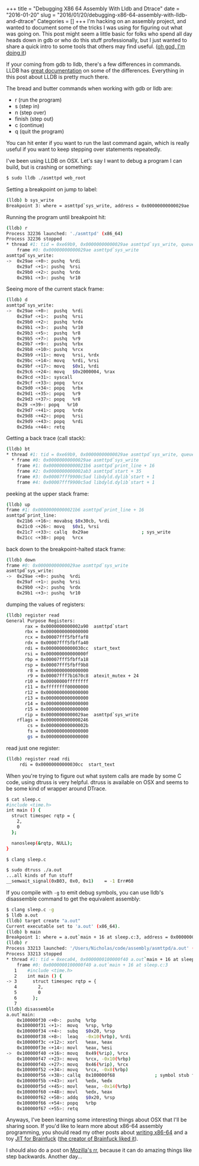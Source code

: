 +++
title = "Debugging X86 64 Assembly With Lldb and Dtrace"
date = "2016-01-20"
slug = "2016/01/20/debugging-x86-64-assembly-with-lldb-and-dtrace"
Categories = []
+++
I'm hacking on an assembly project, and wanted to document some of the tricks I
was using for figuring out what was going on.  This post might seem a little
basic for folks who spend all day heads down in gdb or who do this stuff
professionally, but I just wanted to share a quick intro to some tools that
others may find useful.
([oh god, I'm doing it](https://pchiusano.github.io/2014-10-11/defensive-writing.html))

If your coming from gdb to lldb, there's a few differences in commands.  LLDB
has
[great documentation](http://lldb.llvm.org/lldb-gdb.html)
on some of the differences. Everything in this post about LLDB is pretty much
there.

The bread and butter commands when working with gdb or lldb are:

* r (run the program)
* s (step in)
* n (step over)
* finish (step out)
* c (continue)
* q (quit the program)

You can hit enter if you want to run the last command again, which is really
useful if you want to keep stepping over statements repeatedly.

I've been using LLDB on OSX.  Let's say I want to debug a program I can build,
but is crashing or something:
```sh
$ sudo lldb ./asmttpd web_root
```
Setting a breakpoint on jump to label:
```sh
(lldb) b sys_write
Breakpoint 3: where = asmttpd`sys_write, address = 0x00000000000029ae
```
Running the program until breakpoint hit:
```sh
(lldb) r
Process 32236 launched: './asmttpd' (x86_64)
Process 32236 stopped
* thread #1: tid = 0xe69b9, 0x00000000000029ae asmttpd`sys_write, queue = 'com.apple.main-thread', stop reason = breakpoint 3.1
    frame #0: 0x00000000000029ae asmttpd`sys_write
asmttpd`sys_write:
->  0x29ae <+0>: pushq  %rdi
    0x29af <+1>: pushq  %rsi
    0x29b0 <+2>: pushq  %rdx
    0x29b1 <+3>: pushq  %r10
```
Seeing more of the current stack frame:
```sh
(lldb) d
asmttpd`sys_write:
->  0x29ae <+0>:  pushq  %rdi
    0x29af <+1>:  pushq  %rsi
    0x29b0 <+2>:  pushq  %rdx
    0x29b1 <+3>:  pushq  %r10
    0x29b3 <+5>:  pushq  %r8
    0x29b5 <+7>:  pushq  %r9
    0x29b7 <+9>:  pushq  %rbx
    0x29b8 <+10>: pushq  %rcx
    0x29b9 <+11>: movq   %rsi, %rdx
    0x29bc <+14>: movq   %rdi, %rsi
    0x29bf <+17>: movq   $0x1, %rdi
    0x29c6 <+24>: movq   $0x2000004, %rax
    0x29cd <+31>: syscall
    0x29cf <+33>: popq   %rcx
    0x29d0 <+34>: popq   %rbx
    0x29d1 <+35>: popq   %r9
    0x29d3 <+37>: popq   %r8
    0x29 <+39>: popq   %r10
    0x29d7 <+41>: popq   %rdx
    0x29d8 <+42>: popq   %rsi
    0x29d9 <+43>: popq   %rdi
    0x29da <+44>: retq
```
Getting a back trace (call stack):
```sh
(lldb) bt
* thread #1: tid = 0xe69b9, 0x00000000000029ae asmttpd`sys_write, queue = 'com.apple.main-thread', stop reason = breakpoint 3.1
  * frame #0: 0x00000000000029ae asmttpd`sys_write
    frame #1: 0x00000000000021b6 asmttpd`print_line + 16
    frame #2: 0x0000000000002ab3 asmttpd`start + 35
    frame #3: 0x00007fff9900c5ad libdyld.dylib`start + 1
    frame #4: 0x00007fff9900c5ad libdyld.dylib`start + 1
```
peeking at the upper stack frame:
```sh
(lldb) up
frame #1: 0x00000000000021b6 asmttpd`print_line + 16
asmttpd`print_line:
    0x21b6 <+16>: movabsq $0x30cb, %rdi
    0x21c0 <+26>: movq   $0x1, %rsi
    0x21c7 <+33>: callq  0x29ae                    ; sys_write
    0x21cc <+38>: popq   %rcx
```
back down to the breakpoint-halted stack frame:
```sh
(lldb) down
frame #0: 0x00000000000029ae asmttpd`sys_write
asmttpd`sys_write:
->  0x29ae <+0>: pushq  %rdi
    0x29af <+1>: pushq  %rsi
    0x29b0 <+2>: pushq  %rdx
    0x29b1 <+3>: pushq  %r10
```
dumping the values of registers:
```sh
(lldb) register read
General Purpose Registers:
       rax = 0x0000000000002a90  asmttpd`start
       rbx = 0x0000000000000000
       rcx = 0x00007fff5fbffaf8
       rdx = 0x00007fff5fbffa40
       rdi = 0x00000000000030cc  start_text
       rsi = 0x000000000000000f
       rbp = 0x00007fff5fbffa18
       rsp = 0x00007fff5fbff9b8
        r8 = 0x0000000000000000
        r9 = 0x00007fff7b1670c8  atexit_mutex + 24
       r10 = 0x00000000ffffffff
       r11 = 0xffffffff00000000
       r12 = 0x0000000000000000
       r13 = 0x0000000000000000
       r14 = 0x0000000000000000
       r15 = 0x0000000000000000
       rip = 0x00000000000029ae  asmttpd`sys_write
    rflags = 0x0000000000000246
        cs = 0x000000000000002b
        fs = 0x0000000000000000
        gs = 0x0000000000000000
```
read just one register:
```sh
(lldb) register read rdi
     rdi = 0x00000000000030cc  start_text
```
When you're trying to figure out what system calls are made by some C code,
using dtruss is very helpful.  dtruss is available on OSX and seems to be some
kind of wrapper around DTrace.
```sh
$ cat sleep.c
#include <time.h>
int main () {
  struct timespec rqtp = {
    2,
    0
  };

  nanosleep(&rqtp, NULL);
}

$ clang sleep.c

$ sudo dtruss ./a.out
...all kinds of fun stuff
__semwait_signal(0xB03, 0x0, 0x1)    = -1 Err#60
```
If you compile with `-g` to emit debug symbols, you can use lldb's disassemble
command to get the equivalent assembly:
```sh
$ clang sleep.c -g
$ lldb a.out
(lldb) target create "a.out"
Current executable set to 'a.out' (x86_64).
(lldb) b main
Breakpoint 1: where = a.out`main + 16 at sleep.c:3, address = 0x0000000100000f40
(lldb) r
Process 33213 launched: '/Users/Nicholas/code/assembly/asmttpd/a.out' (x86_64)
Process 33213 stopped
* thread #1: tid = 0xeca04, 0x0000000100000f40 a.out`main + 16 at sleep.c:3, queue = 'com.apple.main-thread', stop reason = breakpoint 1.1
    frame #0: 0x0000000100000f40 a.out`main + 16 at sleep.c:3
   1    #include <time.h>
   2    int main () {
-> 3      struct timespec rqtp = {
   4        2,
   5        0
   6      };
   7
(lldb) disassemble
a.out`main:
    0x100000f30 <+0>:  pushq  %rbp
    0x100000f31 <+1>:  movq   %rsp, %rbp
    0x100000f34 <+4>:  subq   $0x20, %rsp
    0x100000f38 <+8>:  leaq   -0x10(%rbp), %rdi
    0x100000f3c <+12>: xorl   %eax, %eax
    0x100000f3e <+14>: movl   %eax, %esi
->  0x100000f40 <+16>: movq   0x49(%rip), %rcx
    0x100000f47 <+23>: movq   %rcx, -0x10(%rbp)
    0x100000f4b <+27>: movq   0x46(%rip), %rcx
    0x100000f52 <+34>: movq   %rcx, -0x8(%rbp)
    0x100000f56 <+38>: callq  0x100000f68               ; symbol stub for: nanosleep
    0x100000f5b <+43>: xorl   %edx, %edx
    0x100000f5d <+45>: movl   %eax, -0x14(%rbp)
    0x100000f60 <+48>: movl   %edx, %eax
    0x100000f62 <+50>: addq   $0x20, %rsp
    0x100000f66 <+54>: popq   %rbp
    0x100000f67 <+55>: retq
```

Anyways, I've been learning some interesting things about OSX that I'll be
sharing soon. If you'd like to learn more about x86-64 assembly programming,
you should read my other posts about
[writing x86-64](/blog/2014/04/18/lets-write-some-x86-64/)
and a toy
[JIT for Brainfuck](/blog/2015/05/25/interpreter-compiler-jit/)
([the creator of Brainfuck liked it](https://www.reddit.com/r/programming/comments/377ov9/interpreter_compiler_jit/crkkrz4)).

I should also do a post on
[Mozilla's rr](http://rr-project.org/),
because it can do amazing things like step backwards.  Another day...


